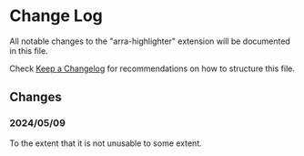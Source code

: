 # Change Log

All notable changes to the "arra-highlighter" extension will be documented in this file.

Check [Keep a Changelog](http://keepachangelog.com/) for recommendations on how to structure this file.

## Changes

### 2024/05/09
To the extent that it is not unusable to some extent.